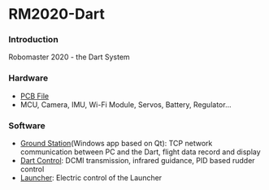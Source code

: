 # RM2020-Dart
### Introduction
Robomaster 2020 - the Dart System

### Hardware
- [PCB File](https://oshwhub.com/HALOx/missile_0)  
- MCU, Camera, IMU, Wi-Fi Module, Servos, Battery, Regulator...

### Software
- [Ground Station](https://github.com/Nokkxz/RM2020-Dart/tree/master/GroundStation)(Windows app based on Qt): TCP network communication between PC and the Dart, flight data record and display  
- [Dart Control](https://github.com/Nokkxz/RM2020-Dart/tree/master/Dart): DCMI transmission, infrared guidance, PID based rudder control
- [Launcher](https://github.com/Nokkxz/RM2020-Dart/tree/master/Launcher): Electric control of the Launcher
